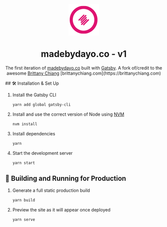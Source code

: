<div align="center">
  <img alt="Logo" src="https://raw.githubusercontent.com/dayaki/madebydayo/main/src/images/logo.png" width="100" />
</div>
<h1 align="center">
  madebydayo.co - v1
</h1>
<p align="center">
  The first iteration of <a href="https://madebydayo.co" target="_blank">madebydayo.co</a> built with <a href="https://www.gatsbyjs.org/" target="_blank">Gatsby</a>. A fork of/credit to the awesome <a href="https://github.com/bchiang7/v4" target="_blank">Brittany Chiang</a> [brittanychiang.com](https://brittanychiang.com) 
</p>
## 🛠 Installation & Set Up

1. Install the Gatsby CLI

   ```sh
   yarn add global gatsby-cli
   ```

2. Install and use the correct version of Node using [NVM](https://github.com/nvm-sh/nvm)

   ```sh
   nvm install
   ```

3. Install dependencies

   ```sh
   yarn
   ```

4. Start the development server

   ```sh
   yarn start
   ```

## 🚀 Building and Running for Production

1. Generate a full static production build

   ```sh
   yarn build
   ```

1. Preview the site as it will appear once deployed

   ```sh
   yarn serve
   ```
